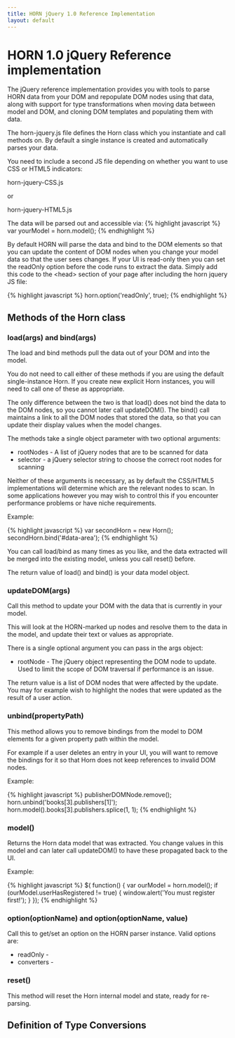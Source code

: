 ```yaml
---
title: HORN jQuery 1.0 Reference Implementation
layout: default
---
```


HORN 1.0 jQuery Reference implementation
========================================

The jQuery reference implementation provides you with tools to parse HORN data
from your DOM and repopulate DOM nodes using that data, along with support for
type transformations when moving data between model and DOM, and cloning DOM
templates and populating them with data.

The horn-jquery.js file defines the Horn class which you instantiate and call
methods on. By default a single instance is created and automatically parses
your data.

You need to include a second JS file depending on whether you want to use CSS
or HTML5 indicators:

horn-jquery-CSS.js 

or

horn-jquery-HTML5.js 

The data will be parsed out and accessible via:
{% highlight javascript %}
var yourModel = horn.model();
{% endhighlight %}

By default HORN will parse the data and bind to the DOM elements so that you
can update the content of DOM nodes when you change your model data so that
the user sees changes. If your UI is read-only then you can set the readOnly
option before the code runs to extract the data. Simply add this code to the &lt;head&gt; section of your page after including the horn jquery JS file:
    
{% highlight javascript %}
horn.option('readOnly', true);
{% endhighlight %}
    
## Methods of the Horn class

### load(args) and bind(args)
The load and bind methods pull the data out of your DOM and into the model.

You do not need to call either of these methods if you are using the default
single-instance Horn. If you create new explicit Horn instances, you will need
to call one of these as appropriate.

The only difference between the two is that load() does not bind the data to
the DOM nodes, so you cannot later call updateDOM(). The bind() call maintains
a link to all the DOM nodes that stored the data, so that you can update their
display values when the model changes.

The methods take a single object parameter with two optional arguments:

* rootNodes - A list of jQuery nodes that are to be scanned for data
* selector - a jQuery selector string to choose the correct root nodes for scanning

Neither of these arguments is necessary, as by default the CSS/HTML5
implementations will determine which are the relevant nodes to scan. In some
applications however you may wish to control this if you encounter performance
problems or have niche requirements.

Example:

{% highlight javascript %}
var secondHorn = new Horn();
secondHorn.bind('#data-area');
{% endhighlight %}

You can call load/bind as many times as you like, and the data extracted will
be merged into the existing model, unless you call reset() before.

The return value of load() and bind() is your data model object.

### updateDOM(args)

Call this method to update your DOM with the data that is currently in your model.

This will look at the HORN-marked up nodes and resolve them to the data in the
model, and update their text or values as appropriate.

There is a single optional argument you can pass in the args object:

* rootNode - The jQuery object representing the DOM node to update. Used to
  limit the scope of DOM traversal if performance is an issue.

The return value is a list of DOM nodes that were affected by the update. You
may for example wish to highlight the nodes that were updated as the result of
a user action.

### unbind(propertyPath)

This method allows you to remove bindings from the model to DOM elements for a
given property path within the model. 

For example if a user deletes an entry in your UI, you will want to remove the
bindings for it so that Horn does not keep references to invalid DOM nodes.

Example:

{% highlight javascript %}
publisherDOMNode.remove();
horn.unbind('books[3].publishers[1]');
horn.model().books[3].publishers.splice(1, 1);
{% endhighlight %}

### model()

Returns the Horn data model that was extracted. You change values in this
model and can later call updateDOM() to have these propagated back to the UI.

Example:

{% highlight javascript %}
$( function() {
    var ourModel = horn.model();
    if (ourModel.userHasRegistered != true) {
        window.alert('You must register first!');
    }
});
{% endhighlight %}

### option(optionName) and option(optionName, value)

Call this to get/set an option on the HORN parser instance. Valid options are:

* readOnly -
* converters -

### reset()

This method will reset the Horn internal model and state, ready for re-parsing.

## Definition of Type Conversions
